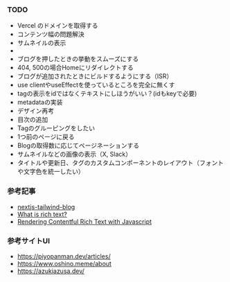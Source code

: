 ### TODO

- Vercel のドメインを取得する
- コンテンツ幅の問題解決
- サムネイルの表示
- 
- ブログを押したときの挙動をスムーズにする
- 404, 500の場合Homeにリダイレクトする
- ブログが追加されたときにビルドするようにする（ISR）
- use clientやuseEffectを使っているところを完全に無くす
- tagの表示をidではなくテキストにしほうがいい？(idもkeyで必要)
- metadataの実装
- デザイン再考
- 目次の追加
- Tagのグルーピングをしたい
- 1つ前のページに戻る
- Blogの取得数に応じてページネーションする
- サムネイルなどの画像の表示（X, Slack）
- タイトルや更新日、タグのカスタムコンポーネントのレイアウト（フォントや文字色を統一したい）

### 参考記事

- [nextjs-tailwind-blog](https://github.com/contentful/nextjs-tailwind-blog/blob/4cdcde9c45174d9c28a21261198e215dc9b01e57/src/app/articles/%5Bslug%5D/page.tsx#L28)
- [What is rich text?](https://www.contentful.com/developers/docs/concepts/rich-text/)
- [Rendering Contentful Rich Text with Javascript](https://www.contentful.com/developers/docs/javascript/tutorials/rendering-contentful-rich-text-with-javascript/)


### 参考サイトUI
- https://piyopanman.dev/articles/
- https://www.oshino.meme/about
- https://azukiazusa.dev/
